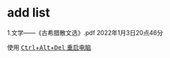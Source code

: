 # add list  
1.文学——《古希腊散文选》.pdf  2022年1月3日20点46分 


使用 <kbd><u>Ctrl<u></kbd>+<kbd>Alt</kbd>+<kbd>Del</kbd> 重启电脑
